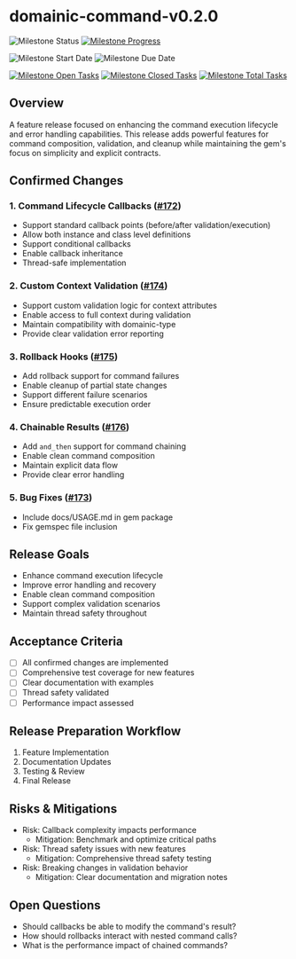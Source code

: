 # domainic-command-v0.2.0

![Milestone Status](https://img.shields.io/badge/In%20Progress-orange?style=for-the-badge&label=Status)
[![Milestone Progress](https://img.shields.io/github/milestones/progress-percent/domainic/domainic/10?style=for-the-badge&label=Progress)](https://github.com/domainic/domainic/milestone/10)

![Milestone Start Date](https://img.shields.io/badge/12%2F29%2F2024-blue?style=for-the-badge&label=Start%20Date)
![Milestone Due Date](https://img.shields.io/badge/TBD-blue?style=for-the-badge&label=Due%20Date)

[![Milestone Open Tasks](https://img.shields.io/github/issues-search/domainic/domainic?query=is%3Aopen%20milestone%3A%22domainic-command-v0.2.0%22&style=for-the-badge&label=Open%20Tasks&color=red)](https://github.com/domainic/domainic/issues?q=is%3Aopen%20milestone%3A%22domainic-command-v0.2.0%22)
[![Milestone Closed Tasks](https://img.shields.io/github/issues-search/domainic/domainic?query=is%3Aclosed%20milestone%3A%22domainic-command-v0.2.0%22&style=for-the-badge&label=Closed%20Tasks&color=green)](https://github.com/domainic/domainic/issues?q=is%3Aclosed%20milestone%3A%22domainic-command-v0.2.0%22)
[![Milestone Total Tasks](https://img.shields.io/github/issues-search/domainic/domainic?query=milestone%3A%22domainic-command-v0.2.0%22&style=for-the-badge&label=Total%20Tasks&color=blue)](https://github.com/domainic/domainic/issues?q=milestone%3A%22domainic-command-v0.2.0%22)

## Overview

A feature release focused on enhancing the command execution lifecycle and error handling capabilities. This release
adds powerful features for command composition, validation, and cleanup while maintaining the gem's focus on simplicity
and explicit contracts.

## Confirmed Changes

### 1. Command Lifecycle Callbacks ([#172](https://github.com/domainic/domainic/issues/172))

* Support standard callback points (before/after validation/execution)
* Allow both instance and class level definitions
* Support conditional callbacks
* Enable callback inheritance
* Thread-safe implementation

### 2. Custom Context Validation ([#174](https://github.com/domainic/domainic/issues/174))

* Support custom validation logic for context attributes
* Enable access to full context during validation
* Maintain compatibility with domainic-type
* Provide clear validation error reporting

### 3. Rollback Hooks ([#175](https://github.com/domainic/domainic/issues/175))

* Add rollback support for command failures
* Enable cleanup of partial state changes
* Support different failure scenarios
* Ensure predictable execution order

### 4. Chainable Results ([#176](https://github.com/domainic/domainic/issues/176))

* Add `and_then` support for command chaining
* Enable clean command composition
* Maintain explicit data flow
* Provide clear error handling

### 5. Bug Fixes ([#173](https://github.com/domainic/domainic/issues/173))

* Include docs/USAGE.md in gem package
* Fix gemspec file inclusion

## Release Goals

* Enhance command execution lifecycle
* Improve error handling and recovery
* Enable clean command composition
* Support complex validation scenarios
* Maintain thread safety throughout

## Acceptance Criteria

* [ ] All confirmed changes are implemented
* [ ] Comprehensive test coverage for new features
* [ ] Clear documentation with examples
* [ ] Thread safety validated
* [ ] Performance impact assessed

## Release Preparation Workflow

1. Feature Implementation
2. Documentation Updates
3. Testing & Review
4. Final Release

## Risks & Mitigations

* Risk: Callback complexity impacts performance
  * Mitigation: Benchmark and optimize critical paths
* Risk: Thread safety issues with new features
  * Mitigation: Comprehensive thread safety testing
* Risk: Breaking changes in validation behavior
  * Mitigation: Clear documentation and migration notes

## Open Questions

* Should callbacks be able to modify the command's result?
* How should rollbacks interact with nested command calls?
* What is the performance impact of chained commands?
